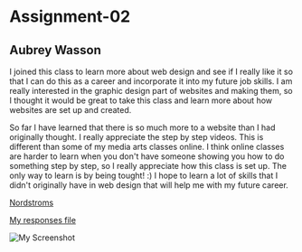 # Assignment-02
## Aubrey Wasson

I joined this class to learn more about web design and see if I really like it so that I can do this as a career and incorporate it into my future job skills. I am really interested in the graphic design part of websites and making them, so I thought it would be great to take this class and learn more about how websites are set up and created.

So far I have learned that there is so much more to a website than I had originally thought. I really appreciate the step by step videos. This is different than some of my media arts classes online. I think online classes are harder to learn when you don't have someone showing you how to do something step by step, so I really appreciate how this class is set up. The only way to learn is by being tought! :) I hope to learn a lot of skills that I didn't originally have in web design that will help me with my future career.

[Nordstroms](https://shop.nordstrom.com/)

[My responses file](./responses.txt)

![My Screenshot](./images.screenshot.jpg)

